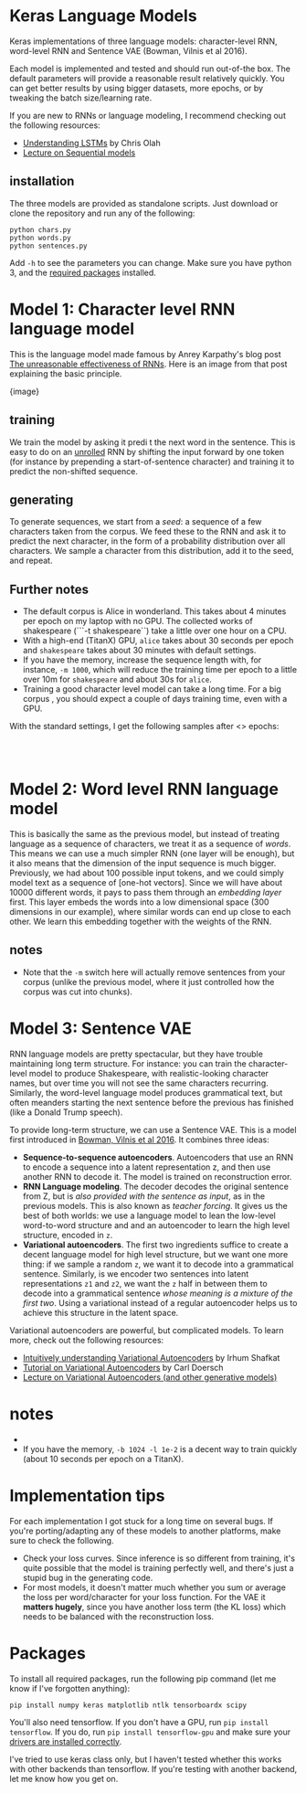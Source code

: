 # Keras Language Models
Keras implementations of three language models: character-level RNN, word-level RNN and Sentence VAE (Bowman, Vilnis et al 2016).

Each model is implemented and tested and should run out-of-the box. The default parameters will provide a reasonable result relatively quickly. You can get better results by using bigger datasets, more epochs, or by tweaking the batch size/learning rate.

If you are new to RNNs or language modeling, I recommend checking out the following resources:
* [Understanding LSTMs](http://colah.github.io/posts/2015-08-Understanding-LSTMs/) by Chris Olah
* [Lecture on Sequential models](https://www.youtube.com/watch?v=HNOHLvD6_gs&t=1s) 

## installation

The three models are provided as standalone scripts. Just download or clone the repository and run any of the following:
```
python chars.py
python words.py
python sentences.py
```
Add ```-h``` to see the parameters you can change. Make sure you have python 3, and the [required packages](#packages) installed. 

# Model 1: Character level RNN language model

This is the language model made famous by Anrey Karpathy's blog post [The unreasonable effectiveness of RNNs](http://karpathy.github.io/2015/05/21/rnn-effectiveness/). Here is an image from that post explaining the basic principle.

{image}

## training

We train the model by asking it predi t the next word in the sentence. This is easy to do on an [unrolled]() RNN by shifting the input forward by one token (for instance by prepending a start-of-sentence character) and training it to predict the non-shifted sequence.

## generating

To generate sequences, we start from a _seed_: a sequence of a few characters taken from the corpus. We feed these to the RNN and ask it to predict the next character, in the form of a probability distribution over all characters. We sample a character from this distribution, add it to the seed, and repeat.

## Further notes

* The default corpus is Alice in wonderland. This takes about 4 minutes per epoch on my laptop with no GPU. The collected works of shakespeare (```-t shakespeare``) take a little over one hour on a CPU.
* With a high-end (TitanX) GPU, ```alice``` takes about 30 seconds per epoch and ```shakespeare``` takes about 30 minutes with default settings. 
* If you have the memory, increase the sequence length with, for instance, ```-m 1000```, which will reduce the training time per epoch to a little over 10m for ```shakespeare``` and about 30s for ```alice```.
* Training a good character level model can take a long time. For a big corpus , you should expect a couple of days training time, even with a GPU.
 
With the standard settings, I get the following samples after <> epochs:
 
 <pre>
 
 </pre>

# Model 2: Word level RNN language model

This is basically the same as the previous model, but instead of treating language as a sequence of characters, we treat it as a sequence of _words_. This means we can use a much simpler RNN (one layer will be enough), but it also means that the dimension of the input sequence is much bigger. Previously, we had about 100 possible input tokens, and we could simply model text as a sequence of [one-hot vectors]. Since we will have about 10000 different words, it pays to pass them through an _embedding layer_ first. This layer embeds the words into a low dimensional space (300 dimensions in our example), where similar words can end up close to each other. We learn this embedding together with the weights of the RNN.

## notes

* Note that the ```-m``` switch here will actually remove sentences from your corpus (unlike the previous model, where it just controlled how the corpus was cut into chunks).

# Model 3: Sentence VAE

RNN language models are pretty spectacular, but they have trouble maintaining long term structure. For instance: you can train the character-level model to produce Shakespeare, with realistic-looking character names, but over time you will not see the same characters recurring. Similarly, the word-level language model produces grammatical text, but often meanders starting the next sentence before the previous has finished (like a Donald Trump speech).

To provide long-term structure, we can use a Sentence VAE. This is a model first introduced in [Bowman, Vilnis et al 2016](https://arxiv.org/abs/1511.06349). It combines three ideas:
* **Sequence-to-sequence autoencoders**. Autoencoders that use an RNN to encode a sequence into a latent representation z, and then use another RNN to decode it. The model is trained on reconstruction error.
* **RNN Language modeling**. The decoder decodes the original sentence from Z, but is _also provided with the sentence as input_, as in the previous models. This is also known as _teacher forcing_. It gives us the best of both worlds: we use a language model to lean the low-level word-to-word structure and and an autoencoder to learn the high level structure, encoded in ```z```.
* **Variational autoencoders**. The first two ingredients suffice to create a decent language model for high level structure, but we want one more thing: if we sample a random ```z```, we want it to decode into a grammatical sentence. Similarly, is we encoder two sentences into latent representations ```z1``` and ```z2```, we want the ```z``` half in between them to decode into a grammatical sentence _whose meaning is a mixture of the first two_. Using a variational instead of a regular autoencoder helps us to achieve this structure in the latent space.

Variational autoencoders are powerful, but complicated models. To learn more, check out the following resources:
* [Intuitively understanding Variational Autoencoders](https://towardsdatascience.com/intuitively-understanding-variational-autoencoders-1bfe67eb5daf) by Irhum Shafkat
* [Tutorial on Variational Autoencoders](https://arxiv.org/abs/1606.05908) by Carl Doersch
* [Lecture on Variational Autoencoders (and other generative models)](https://www.youtube.com/watch?v=APuP9SkESGA)

# notes

* 
* If you have the memory, ```-b 1024 -l 1e-2``` is a decent way to train quickly (about 10 seconds per epoch on a TitanX).

# Implementation tips

For each implementation I got stuck for a long time on several bugs. If you're porting/adapting any of these models to another platforms, make sure to check the following.

* Check your loss curves. Since inference is so different from training, it's quite possible that the model is training perfectly well, and there's just a stupid bug in the generating code.
* For most models, it doesn't matter much whether you sum or average the loss per word/character for your loss function. For the VAE it **matters hugely**, since you have another loss term (the KL loss) which needs to be balanced with the reconstruction loss.

# Packages

To install all required packages, run the following pip command (let me know if I've forgotten anything):

```pip install numpy keras matplotlib ntlk tensorboardx scipy```

You'll also need tensorflow. If you don't have a GPU, run ```pip install tensorflow```. If you do, run  ```pip install tensorflow-gpu``` and make sure your [drivers are installed correctly](https://www.tensorflow.org/install/).

I've tried to use keras class only, but I haven't tested whether this works with other backends than tensorflow. If you're testing with another backend, let me know how you get on.  
